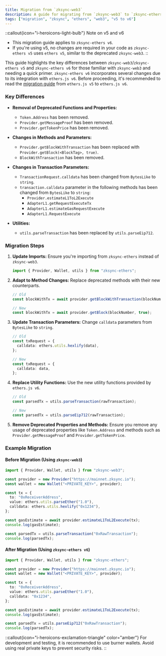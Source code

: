 ```yaml
---
title: Migration from `zksync-web3`
description: A guide for migrating from `zksync-web3` to `zksync-ethers v6`.
tags: ["migration", "zksync", "ethers", "web3", "v5 to v6"]
---
```


::callout{icon="i-heroicons-light-bulb"}
Note on v5 and v6

- This migration guide applies to `zksync-ethers v6`.
- If you're using v5, no changes are required in your code as `zksync-ethers v5` uses `ethers v5`, similar to the
deprecated `zksync-web3`.
::

This guide highlights the key differences between `zksync-web3`/`zksync-ethers v5` and `zksync-ethers v6` for those
familiar with `zksync-web3` and needing a quick primer. `zksync-ethers v6` incorporates several changes due to its
integration with `ethers.js v6`. Before proceeding, it's recommended to read
the [migration guide](https://docs.ethers.org/v6/migrating/) from `ethers.js v5` to `ethers.js v6`.

### Key Differences

- **Removal of Deprecated Functions and Properties:**
  - `Token.Address` has been removed.
  - `Provider.getMessageProof` has been removed.
  - `Provider.getTokenPrice` has been removed.

- **Changes in Methods and Parameters:**
  - `Provider.getBlockWithTransaction` has been replaced with `Provider.getBlock(<BlockTag>, true)`.
  - `BlockWithTransaction` has been removed.

- **Changes in Transaction Parameters:**
  - `TransactionRequest.calldata` has been changed from `BytesLike` to `string`.
  - `transaction.calldata` parameter in the following methods has been changed from `BytesLike` to `string`:
    - `Provider.estimateL1ToL2Execute`
    - `AdapterL1.getRequestExecuteTx`
    - `AdapterL1.estimateGasRequestExecute`
    - `AdapterL1.RequestExecute`

- **Utilities:**
  - `utils.parseTransaction` has been replaced by `utils.parseEip712`.

### Migration Steps

1. **Update Imports:**
   Ensure you're importing from `zksync-ethers` instead of `zksync-web3`.

   ```ts
   import { Provider, Wallet, utils } from "zksync-ethers";
   ```

2. **Adapt to Method Changes:**
   Replace deprecated methods with their new counterparts.

   ```ts
   // Old
   const blockWithTx = await provider.getBlockWithTransaction(blockNumber);

   // New
   const blockWithTx = await provider.getBlock(blockNumber, true);
   ```

3. **Update Transaction Parameters:**
   Change `calldata` parameters from `BytesLike` to `string`.

   ```ts
   // Old
   const txRequest = {
     calldata: ethers.utils.hexlify(data),
   };

   // New
   const txRequest = {
     calldata: data,
   };
   ```

4. **Replace Utility Functions:**
   Use the new utility functions provided by `ethers.js v6`.

   ```ts
   // Old
   const parsedTx = utils.parseTransaction(rawTransaction);

   // New
   const parsedTx = utils.parseEip712(rawTransaction);
   ```

5. **Remove Deprecated Properties and Methods:**
   Ensure you remove any usage of deprecated properties like `Token.Address` and methods such
   as `Provider.getMessageProof` and `Provider.getTokenPrice`.

### Example Migration

#### Before Migration (Using `zksync-web3`)

```ts
import { Provider, Wallet, utils } from "zksync-web3";

const provider = new Provider("https://mainnet.zksync.io");
const wallet = new Wallet("<PRIVATE_KEY>", provider);

const tx = {
  to: "0xReceiverAddress",
  value: ethers.utils.parseEther("1.0"),
  calldata: ethers.utils.hexlify("0x1234"),
};

const gasEstimate = await provider.estimateL1ToL2Execute(tx);
console.log(gasEstimate);

const parsedTx = utils.parseTransaction("0xRawTransaction");
console.log(parsedTx);
```

#### After Migration (Using `zksync-ethers v6`)

```ts
import { Provider, Wallet, utils } from "zksync-ethers";

const provider = new Provider("https://mainnet.zksync.io");
const wallet = new Wallet("<PRIVATE_KEY>", provider);

const tx = {
  to: "0xReceiverAddress",
  value: ethers.utils.parseEther("1.0"),
  calldata: "0x1234",
};

const gasEstimate = await provider.estimateL1ToL2Execute(tx);
console.log(gasEstimate);

const parsedTx = utils.parseEip712("0xRawTransaction");
console.log(parsedTx);
```

::callout{icon="i-heroicons-exclamation-triangle" color="amber"}
For development and testing, it is recommended to use burner wallets. Avoid using real private keys to prevent security risks.
::
